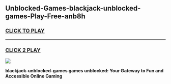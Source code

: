 
## Unblocked-Games-blackjack-unblocked-games-Play-Free-anb8h
<h3>
<a href="https://premium76.site?title=blackjack-unblocked-games&ref=15A">CLICK TO PLAY</a></h3>
<hr>

<h3>
<a href="https://premium76.site?title=blackjack-unblocked-games&ref=15A">CLICK 2 PLAY</a>
  
</h3>

<a href="https://premium76.site?title=blackjack-unblocked-games&ref=15A"><img src="https://clearcache.store/games.png"></a>


**blackjack-unblocked-games games unblocked: Your Gateway to Fun and Accessible Online Gaming**
